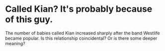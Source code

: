 # Called Kian? It's probably because of this guy.

The number of babies called Kian increased sharply after the band Westlife became popular. Is this relationship coincidental? Or is there some deeper meaning?

